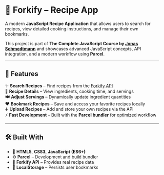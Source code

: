 # 🥗 Forkify – Recipe App

A modern **JavaScript Recipe Application** that allows users to search for recipes, view detailed cooking instructions, and manage their own bookmarks.

This project is part of **The Complete JavaScript Course by [Jonas Schmedtmann](https://codingheroes.io/)** and showcases advanced JavaScript concepts, API integration, and a modern workflow using **Parcel**.

---

## 🚀 Features

✨ **Search Recipes** – Find recipes from the [Forkify API](https://forkify-api.herokuapp.com/v2)  
📖 **Recipe Details** – View ingredients, cooking time, and servings  
🍽️ **Adjust Servings** – Dynamically update ingredient quantities  
❤️ **Bookmark Recipes** – Save and access your favorite recipes locally  
➕ **Upload Recipes** – Add and store your own recipes via the API  
⚡ **Fast Development** – Built with the **Parcel bundler** for optimized workflow

---

## 🛠️ Built With

- 🧱 **HTML5**, **CSS3**, **JavaScript (ES6+)**
- ⚙️ **Parcel** – Development and build bundler
- 🍲 **Forkify API** – Provides real recipe data
- 💾 **LocalStorage** – Persists user bookmarks

```

```
